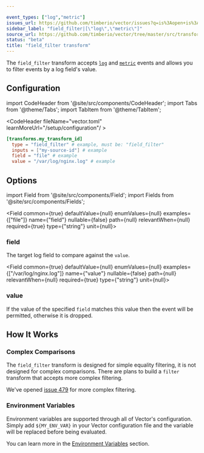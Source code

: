 ```yaml
---

event_types: ["log","metric"]
issues_url: https://github.com/timberio/vector/issues?q=is%3Aopen+is%3Aissue+label%3A%22transform%3A+field_filter%22
sidebar_label: "field_filter|[\"log\",\"metric\"]"
source_url: https://github.com/timberio/vector/tree/master/src/transforms/field_filter.rs
status: "beta"
title: "field_filter transform" 
---
```


The `field_filter` transform accepts [`log`][docs.data-model#log] and [`metric`][docs.data-model#metric] events and allows you to filter events by a log field's value.

## Configuration

import CodeHeader from '@site/src/components/CodeHeader';
import Tabs from '@theme/Tabs';
import TabItem from '@theme/TabItem';


<CodeHeader fileName="vector.toml" learnMoreUrl="/setup/configuration"/ >

```toml
[transforms.my_transform_id]
  type = "field_filter" # example, must be: "field_filter"
  inputs = ["my-source-id"] # example
  field = "file" # example
  value = "/var/log/nginx.log" # example
```

## Options

import Field from '@site/src/components/Field';
import Fields from '@site/src/components/Fields';

<Fields filters={true}>


<Field
  common={true}
  defaultValue={null}
  enumValues={null}
  examples={["file"]}
  name={"field"}
  nullable={false}
  path={null}
  relevantWhen={null}
  required={true}
  type={"string"}
  unit={null}>

### field

The target log field to compare against the `value`.


</Field>


<Field
  common={true}
  defaultValue={null}
  enumValues={null}
  examples={["/var/log/nginx.log"]}
  name={"value"}
  nullable={false}
  path={null}
  relevantWhen={null}
  required={true}
  type={"string"}
  unit={null}>

### value

If the value of the specified `field` matches this value then the event will be permitted, otherwise it is dropped.


</Field>


</Fields>

## How It Works

### Complex Comparisons

The `field_filter` transform is designed for simple equality filtering, it is
not designed for complex comparisons. There are plans to build a `filter`
transform that accepts more complex filtering.

We've opened [issue 479][urls.issue_479] for more complex filtering.



### Environment Variables

Environment variables are supported through all of Vector's configuration.
Simply add `${MY_ENV_VAR}` in your Vector configuration file and the variable
will be replaced before being evaluated.

You can learn more in the [Environment Variables][docs.configuration#environment-variables]
section.


[docs.configuration#environment-variables]: ../../setup/configuration#environment-variables
[docs.data-model#log]: ../../about/data-model#log
[docs.data-model#metric]: ../../about/data-model#metric
[urls.issue_479]: https://github.com/timberio/vector/issues/479
